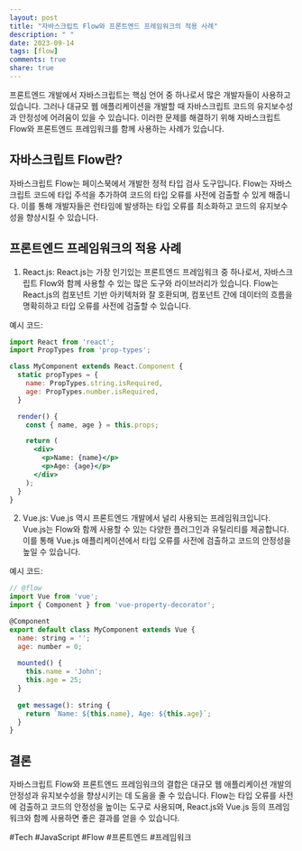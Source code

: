 ```yaml
---
layout: post
title: "자바스크립트 Flow와 프론트엔드 프레임워크의 적용 사례"
description: " "
date: 2023-09-14
tags: [flow]
comments: true
share: true
---
```


프론트엔드 개발에서 자바스크립트는 핵심 언어 중 하나로서 많은 개발자들이 사용하고 있습니다. 그러나 대규모 웹 애플리케이션을 개발할 때 자바스크립트 코드의 유지보수성과 안정성에 어려움이 있을 수 있습니다. 이러한 문제를 해결하기 위해 자바스크립트 Flow와 프론트엔드 프레임워크를 함께 사용하는 사례가 있습니다. 

## 자바스크립트 Flow란?

자바스크립트 Flow는 페이스북에서 개발한 정적 타입 검사 도구입니다. Flow는 자바스크립트 코드에 타입 주석을 추가하여 코드의 타입 오류를 사전에 검출할 수 있게 해줍니다. 이를 통해 개발자들은 런타임에 발생하는 타입 오류를 최소화하고 코드의 유지보수성을 향상시킬 수 있습니다.

## 프론트엔드 프레임워크의 적용 사례

1. React.js: React.js는 가장 인기있는 프론트엔드 프레임워크 중 하나로서, 자바스크립트 Flow와 함께 사용할 수 있는 많은 도구와 라이브러리가 있습니다. Flow는 React.js의 컴포넌트 기반 아키텍처와 잘 호환되며, 컴포넌트 간에 데이터의 흐름을 명확히하고 타입 오류를 사전에 검출할 수 있습니다.

예시 코드:

```jsx
import React from 'react';
import PropTypes from 'prop-types';

class MyComponent extends React.Component {
  static propTypes = {
    name: PropTypes.string.isRequired,
    age: PropTypes.number.isRequired,
  }

  render() {
    const { name, age } = this.props;

    return (
      <div>
        <p>Name: {name}</p>
        <p>Age: {age}</p>
      </div>
    );
  }
}
```

2. Vue.js: Vue.js 역시 프론트엔드 개발에서 널리 사용되는 프레임워크입니다. Vue.js는 Flow와 함께 사용할 수 있는 다양한 플러그인과 유틸리티를 제공합니다. 이를 통해 Vue.js 애플리케이션에서 타입 오류를 사전에 검출하고 코드의 안정성을 높일 수 있습니다.

예시 코드:

```js
// @flow
import Vue from 'vue';
import { Component } from 'vue-property-decorator';

@Component
export default class MyComponent extends Vue {
  name: string = '';
  age: number = 0;
  
  mounted() {
    this.name = 'John';
    this.age = 25;
  }
  
  get message(): string {
    return `Name: ${this.name}, Age: ${this.age}`;
  }
}
```

## 결론

자바스크립트 Flow와 프론트엔드 프레임워크의 결합은 대규모 웹 애플리케이션 개발의 안정성과 유지보수성을 향상시키는 데 도움을 줄 수 있습니다. Flow는 타입 오류를 사전에 검출하고 코드의 안정성을 높이는 도구로 사용되며, React.js와 Vue.js 등의 프레임워크와 함께 사용하면 좋은 결과를 얻을 수 있습니다.

#Tech #JavaScript #Flow #프론트엔드 #프레임워크